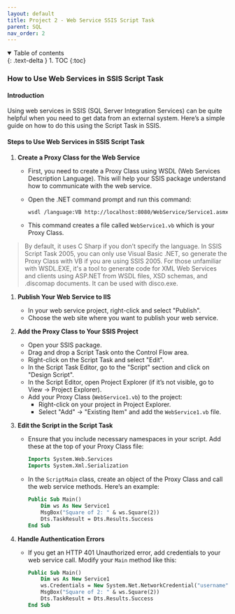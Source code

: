 ```yaml
---
layout: default
title: Project 2 - Web Service SSIS Script Task
parent: SQL
nav_order: 2
---
```



<details open markdown="block">
  <summary>
    Table of contents
  </summary>
  {: .text-delta }
1. TOC
{:toc}
</details>

### How to Use Web Services in SSIS Script Task

#### Introduction

Using web services in SSIS (SQL Server Integration Services) can be quite helpful when you need to get data from an external system. Here’s a simple guide on how to do this using the Script Task in SSIS.

#### Steps to Use Web Services in SSIS Script Task

1. **Create a Proxy Class for the Web Service**

   - First, you need to create a Proxy Class using WSDL (Web Services Description Language). This will help your SSIS package understand how to communicate with the web service.
   - Open the .NET command prompt and run this command:

     ```sh
     wsdl /language:VB http://localhost:8080/WebService/Service1.asmx?WSDL /out:C:\WebService1.vb
     ```

   - This command creates a file called `WebService1.vb` which is your Proxy Class.

> By default, it uses C Sharp if you don’t specify the language. In SSIS Script Task 2005, you can only use Visual Basic .NET, so generate the Proxy Class with VB if you are using SSIS 2005. For those unfamiliar with WSDL.EXE, it's a tool to generate code for XML Web Services and clients using ASP.NET from WSDL files, XSD schemas, and .discomap documents. It can be used with disco.exe.

1. **Publish Your Web Service to IIS**

   - In your web service project, right-click and select "Publish".
   - Choose the web site where you want to publish your web service.

2. **Add the Proxy Class to Your SSIS Project**

   - Open your SSIS package.
   - Drag and drop a Script Task onto the Control Flow area.
   - Right-click on the Script Task and select "Edit".
   - In the Script Task Editor, go to the "Script" section and click on "Design Script".
   - In the Script Editor, open Project Explorer (if it’s not visible, go to View -> Project Explorer).
   - Add your Proxy Class (`WebService1.vb`) to the project:
     - Right-click on your project in Project Explorer.
     - Select "Add" -> "Existing Item" and add the `WebService1.vb` file.

3. **Edit the Script in the Script Task**

   - Ensure that you include necessary namespaces in your script. Add these at the top of your Proxy Class file:

     ```vb
     Imports System.Web.Services
     Imports System.Xml.Serialization
     ```

   - In the `ScriptMain` class, create an object of the Proxy Class and call the web service methods. Here’s an example:

     ```vb
     Public Sub Main()
         Dim ws As New Service1
         MsgBox("Square of 2: " & ws.Square(2))
         Dts.TaskResult = Dts.Results.Success
     End Sub
     ```

4. **Handle Authentication Errors**

   - If you get an HTTP 401 Unauthorized error, add credentials to your web service call. Modify your `Main` method like this:

     ```vb
     Public Sub Main()
         Dim ws As New Service1
         ws.Credentials = New System.Net.NetworkCredential("username", "password", "domain")
         MsgBox("Square of 2: " & ws.Square(2))
         Dts.TaskResult = Dts.Results.Success
     End Sub
     ```